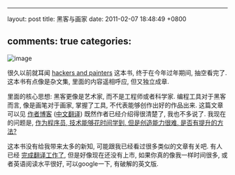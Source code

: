
---
layout: post
title: 黑客与画家
date: 2011-02-07 18:48:49 +0800

comments: true
categories: 
---

![image](http://img3.douban.com/lpic/s4603101.jpg)

很久以前就耳闻 [hackers and
painters](http://book.douban.com/subject/1395495/) 这本书,
终于在今年过年期间, 抽空看完了. 这本书有点像是杂文集,
里面的内容遥相呼应, 但又独立成章.

里面的核心思想: 黑客更像是艺术家, 而不是工程师或者科学家.
编程工具对于黑客而言, 像是画笔对于画家, 掌握了工具,
不代表能够创作出好的作品出来. 这篇文章可以见
[作者博客](http://www.cnblogs.com/leap-abead/articles/762178.html)
([中文翻译](http://www.cnblogs.com/leap-abead/articles/762178.html))
既然作者已经介绍得很清楚了, 我也不多说了. 我现在的问题是, [作为程序员,
技术能够花时间学到, 但是创造能力很难,
是否有提升的方法?](http://www.zhihu.com/question/19557234)

这本书没有给我带来太多的新知, 可能跟我已经看过很多类似的文章有关吧.
有人已经
[完成翻译工作了](http://www.ruanyifeng.com/blog/2009/12/i_will_translate_paul_graham.html),
但是好像现在还没有上市, 如果你真的像我一样时间很多,
或者英语阅读水平很好, 可以google一下, 有破解的英文版.